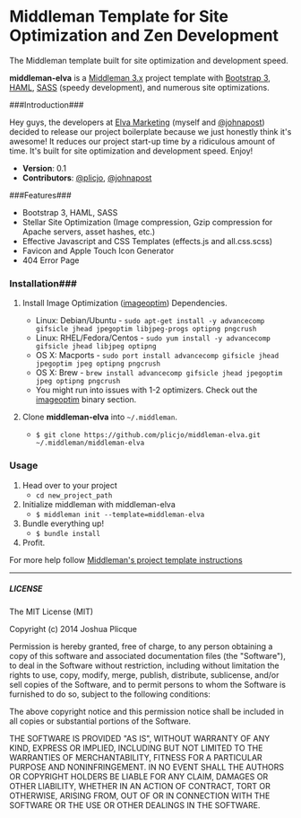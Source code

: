# Middleman Template for Site Optimization and Zen Development

The Middleman template built for site optimization and development speed.

**middleman-elva** is a [Middleman 3.x](http://middlemanapp.com/) project template with [Bootstrap 3](http://getbootstrap.com/), [HAML](http://haml-lang.com/), [SASS](http://sass-lang.com/) (speedy development), and numerous site optimizations.

###Introduction###

Hey guys, the developers at [Elva Marketing](http://www.elvamarketing.com/) (myself and [@johnapost](https://github.com/johnapost)) decided to release our project boilerplate because we just honestly think it's awesome! It reduces our project start-up time by a ridiculous amount of time. It's built for site optimization and development speed. Enjoy!

* **Version**: 0.1
* **Contributors**: [@plicjo](https://github.com/plicjo), [@johnapost](https://github.com/johnapost)

###Features###
* Bootstrap 3, HAML, SASS
* Stellar Site Optimization (Image compression, Gzip compression for Apache servers, asset hashes, etc.)
* Effective Javascript and CSS Templates (effects.js and all.css.scss)
* Favicon and Apple Touch Icon Generator
* 404 Error Page

### Installation###

1. Install Image Optimization ([imageoptim](https://github.com/toy/image_optim)) Dependencies.
   * Linux: Debian/Ubuntu - `sudo apt-get install -y advancecomp gifsicle jhead jpegoptim libjpeg-progs optipng pngcrush`
   * Linux: RHEL/Fedora/Centos - `sudo yum install -y advancecomp gifsicle jhead libjpeg optipng`
   * OS X: Macports - `sudo port install advancecomp gifsicle jhead jpegoptim jpeg optipng pngcrush`
   * OS X: Brew - `brew install advancecomp gifsicle jhead jpegoptim jpeg optipng pngcrush`
   * You might run into issues with 1-2 optimizers. Check out the [imageoptim](https://github.com/toy/image_optim) binary section.
 
2. Clone **middleman-elva** into `~/.middleman`.
	* ```$ git clone https://github.com/plicjo/middleman-elva.git ~/.middleman/middleman-elva```

### Usage ###

1. Head over to your project
	* `cd new_project_path`
2. Initialize middleman with middleman-elva
	* `$ middleman init --template=middleman-elva`
3. Bundle everything up!
	* `$ bundle install`
4. Profit.


For more help follow [Middleman's project template instructions](http://middlemanapp.com/getting-started/welcome/)

---

##### LICENSE #####

The MIT License (MIT)

Copyright (c) 2014 Joshua Plicque

Permission is hereby granted, free of charge, to any person obtaining a copy
of this software and associated documentation files (the "Software"), to deal
in the Software without restriction, including without limitation the rights
to use, copy, modify, merge, publish, distribute, sublicense, and/or sell
copies of the Software, and to permit persons to whom the Software is
furnished to do so, subject to the following conditions:

The above copyright notice and this permission notice shall be included in
all copies or substantial portions of the Software.

THE SOFTWARE IS PROVIDED "AS IS", WITHOUT WARRANTY OF ANY KIND, EXPRESS OR
IMPLIED, INCLUDING BUT NOT LIMITED TO THE WARRANTIES OF MERCHANTABILITY,
FITNESS FOR A PARTICULAR PURPOSE AND NONINFRINGEMENT. IN NO EVENT SHALL THE
AUTHORS OR COPYRIGHT HOLDERS BE LIABLE FOR ANY CLAIM, DAMAGES OR OTHER
LIABILITY, WHETHER IN AN ACTION OF CONTRACT, TORT OR OTHERWISE, ARISING FROM,
OUT OF OR IN CONNECTION WITH THE SOFTWARE OR THE USE OR OTHER DEALINGS IN
THE SOFTWARE.
